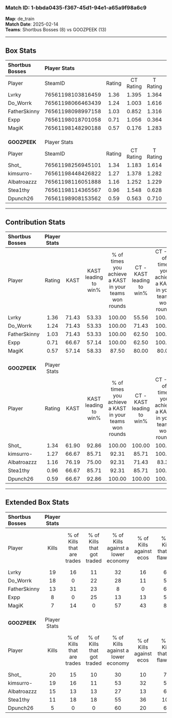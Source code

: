 ### Match ID: 1-bbda0435-f367-45d1-94e1-a65a9f98a6c9  
**Map**: de_train  
**Match Date**: 2025-02-14  
**Teams**: Shortbus Bosses (8) vs GOOZPEEK (13)  

---  

## Box Stats  

| **Shortbus Bosses** | Player Stats      |        |           |          |       |      |       |         |        |      |     |
| :- | :- | :-: | :-: | :-: | :-: | :-: | :-: | :-: | :-: | :-: | :-: |
| Player              | SteamID           | Rating | CT Rating | T Rating | KAST  | ADR  | Kills | Assists | Deaths | K/D  | HS% |
| Lvrky               | 76561198103816459 |  1.36  |   1.395   |  1.364   | 71.43 | 91.4 |  19   |    6    |   13   | 1.46 | 47  |
| Do_Worrk            | 76561198066463439 |  1.24  |   1.003   |  1.616   | 71.43 | 83.4 |  18   |    1    |   14   | 1.29 | 55  |
| FatherSkinny        | 76561198098997158 |  1.03  |   0.852   |  1.316   | 71.43 | 82.6 |  13   |    5    |   15   | 0.87 | 69  |
| Expp                | 76561198018701058 |  0.71  |   1.056   |  0.364   | 66.67 | 50.1 |   8   |    5    |   14   | 0.57 | 62  |
| MagiK               | 76561198148290188 |  0.57  |   0.176   |  1.283   | 57.14 | 46.4 |   7   |    3    |   14   | 0.50 | 42  |
|                     |                   |        |           |          |       |      |       |         |        |      |     |
|                     |                   |        |           |          |       |      |       |         |        |      |     |
|                     |                   |        |           |          |       |      |       |         |        |      |     |
| **GOOZPEEK**        | Player Stats      |        |           |          |       |      |       |         |        |      |     |
| Player              | SteamID           | Rating | CT Rating | T Rating | KAST  | ADR  | Kills | Assists | Deaths | K/D  | HS% |
| Shot_               | 76561198256945101 |  1.34  |   1.183   |  1.614   | 61.90 | 83.6 |  20   |    8    |   12   | 1.67 | 15  |
| kimsurro-           | 76561198448426822 |  1.27  |   1.378   |  1.282   | 66.67 | 89.9 |  19   |    2    |   14   | 1.36 | 36  |
| Albatroazzz         | 76561198116051888 |  1.16  |   1.252   |  1.229   | 76.19 | 88.8 |  15   |    5    |   15   | 1.00 | 40  |
| Stea1thy            | 76561198114365567 |  0.96  |   1.548   |  0.628   | 66.67 | 64.2 |  11   |    6    |   11   | 1.00 | 63  |
| Dpunch26            | 76561198908153562 |  0.59  |   0.563   |  0.710   | 66.67 | 42.6 |   5   |    7    |   13   | 0.38 | 40  |
---  

## Contribution Stats  

| **Shortbus Bosses** | Player Stats |       |                      |                                                        |                           |                                                             |                          |                                                            |
| :- | :-: | :-: | :-: | :-: | :-: | :-: | :-: | :-: |
| Player              |    Rating    | KAST  | KAST leading to win% | % of times you achieve a KAST in your teams won rounds | CT - KAST leading to win% | CT - % of times you achieve a KAST in your teams won rounds | T - KAST leading to win% | T - % of times you achieve a KAST in your teams won rounds |
| Lvrky               |     1.36     | 71.43 |        53.33         |                         100.00                         |           55.56           |                           100.00                            |          50.00           |                           100.00                           |
| Do_Worrk            |     1.24     | 71.43 |        53.33         |                         100.00                         |           71.43           |                           100.00                            |          37.50           |                           100.00                           |
| FatherSkinny        |     1.03     | 71.43 |        53.33         |                         100.00                         |           62.50           |                           100.00                            |          42.86           |                           100.00                           |
| Expp                |     0.71     | 66.67 |        57.14         |                         100.00                         |           62.50           |                           100.00                            |          50.00           |                           100.00                           |
| MagiK               |     0.57     | 57.14 |        58.33         |                         87.50                          |           80.00           |                            80.00                            |          42.86           |                           100.00                           |
|                     |              |       |                      |                                                        |                           |                                                             |                          |                                                            |
|                     |              |       |                      |                                                        |                           |                                                             |                          |                                                            |
|                     |              |       |                      |                                                        |                           |                                                             |                          |                                                            |
| **GOOZPEEK**        | Player Stats |       |                      |                                                        |                           |                                                             |                          |                                                            |
| Player              |    Rating    | KAST  | KAST leading to win% | % of times you achieve a KAST in your teams won rounds | CT - KAST leading to win% | CT - % of times you achieve a KAST in your teams won rounds | T - KAST leading to win% | T - % of times you achieve a KAST in your teams won rounds |
| Shot_               |     1.34     | 61.90 |        92.86         |                         100.00                         |          100.00           |                           100.00                            |          87.50           |                           100.00                           |
| kimsurro-           |     1.27     | 66.67 |        85.71         |                         92.31                          |           85.71           |                           100.00                            |          85.71           |                           85.71                            |
| Albatroazzz         |     1.16     | 76.19 |        75.00         |                         92.31                          |           71.43           |                            83.33                            |          77.78           |                           100.00                           |
| Stea1thy            |     0.96     | 66.67 |        85.71         |                         92.31                          |           85.71           |                           100.00                            |          85.71           |                           85.71                            |
| Dpunch26            |     0.59     | 66.67 |        92.86         |                         100.00                         |          100.00           |                           100.00                            |          87.50           |                           100.00                           |
---  

## Extended Box Stats  

| **Shortbus Bosses** | Player Stats |                            |                            |                                    |                         |                              |                                 |        |                             |                                     |                          |                               |                            |
| :- | :-: | :-: | :-: | :-: | :-: | :-: | :-: | :-: | :-: | :-: | :-: | :-: | :-: |
| Player              |    Kills     | % of Kills that are trades | % of Kills that got traded | % of Kills against a lower economy | % of Kills against ecos | % of Kills that are flawless | % of Kills that are close duels | Deaths | % of Deaths that get traded | % of Deaths against a lower economy | % of Deaths against ecos | % of Deaths that are flawless | % of Deaths that are close |
| Lvrky               |      19      |             16             |             11             |                 32                 |           16            |              68              |               11                |   13   |              8              |                  8                  |            0             |              85               |             0              |
| Do_Worrk            |      18      |             0              |             22             |                 28                 |           11            |              56              |                6                |   14   |              7              |                  7                  |            0             |              71               |             0              |
| FatherSkinny        |      13      |             31             |             23             |                 8                  |            0            |              62              |                8                |   15   |              7              |                 13                  |            0             |              53               |             13             |
| Expp                |      8       |             0              |             25             |                 13                 |           13            |              50              |               25                |   14   |             14              |                 14                  |            7             |              64               |             0              |
| MagiK               |      7       |             14             |             0              |                 57                 |           43            |              86              |                0                |   14   |             21              |                  7                  |            0             |              64               |             0              |
|                     |              |                            |                            |                                    |                         |                              |                                 |        |                             |                                     |                          |                               |                            |
|                     |              |                            |                            |                                    |                         |                              |                                 |        |                             |                                     |                          |                               |                            |
|                     |              |                            |                            |                                    |                         |                              |                                 |        |                             |                                     |                          |                               |                            |
| **GOOZPEEK**        | Player Stats |                            |                            |                                    |                         |                              |                                 |        |                             |                                     |                          |                               |                            |
| Player              |    Kills     | % of Kills that are trades | % of Kills that got traded | % of Kills against a lower economy | % of Kills against ecos | % of Kills that are flawless | % of Kills that are close duels | Deaths | % of Deaths that get traded | % of Deaths against a lower economy | % of Deaths against ecos | % of Deaths that are flawless | % of Deaths that are close |
| Shot_               |      20      |             15             |             10             |                 30                 |           10            |              70              |                0                |   12   |             17              |                 17                  |            8             |              58               |             8              |
| kimsurro-           |      19      |             16             |             11             |                 53                 |           32            |              53              |                0                |   14   |             14              |                  7                  |            0             |              57               |             7              |
| Albatroazzz         |      15      |             13             |             13             |                 27                 |           13            |              67              |                7                |   15   |             20              |                 20                  |            0             |              67               |             7              |
| Stea1thy            |      11      |             18             |             18             |                 55                 |           36            |             100              |                9                |   11   |             18              |                 18                  |            18            |              73               |             9              |
| Dpunch26            |      5       |             0              |             0              |                 60                 |           20            |              60              |                0                |   13   |             15              |                 15                  |            8             |              69               |             15             |
